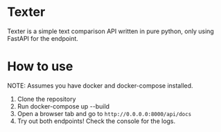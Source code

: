 # Texter

Texter is a simple text comparison API written in pure python, only using FastAPI for the endpoint.

# How to use
NOTE: Assumes you have docker and docker-compose installed.

1. Clone the repository
2. Run docker-compose up --build
3. Open a browser tab and go to `http://0.0.0.0:8000/api/docs`
4. Try out both endpoints! Check the console for the logs.
